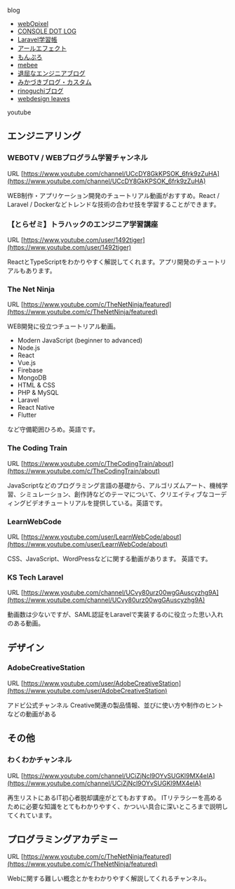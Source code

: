 blog

- [webOpixel](https://www.webopixel.net/)
- [CONSOLE DOT LOG](https://blog.capilano-fw.com/)
- [Laravel学習帳](https://laraweb.net/)
- [アールエフェクト](https://reffect.co.jp/)
- [もんぷろ](https://coinbaby8.com/)
- [mebee](https://mebee.info/)
- [退屈なエンジニアブログ](https://atsu-developer.net/)
- [みかづきブログ・カスタム](https://blog.kimizuka.org/)
- [rinoguchiブログ](https://rinoguchi.net/)
- [webdesign leaves](https://www.webdesignleaves.com/)

youtube
## エンジニアリング
### WEBOTV / WEBプログラム学習チャンネル
URL
[https://www.youtube.com/channel/UCcDY8GkKPSOK_6frk9zZuHA](https://www.youtube.com/channel/UCcDY8GkKPSOK_6frk9zZuHA)

WEB制作・アプリケーション開発のチュートリアル動画がおすすめ。React / Laravel / Dockerなどトレンドな技術の合わせ技を学習することができます。

### 【とらゼミ】トラハックのエンジニア学習講座
URL
[https://www.youtube.com/user/1492tiger](https://www.youtube.com/user/1492tiger)

ReactとTypeScriptをわかりやすく解説してくれます。アプリ開発のチュートリアルもあります。

### The Net Ninja 
URL
[https://www.youtube.com/c/TheNetNinja/featured](https://www.youtube.com/c/TheNetNinja/featured)

WEB開発に役立つチュートリアル動画。
- Modern JavaScript (beginner to advanced)
- Node.js
- React
- Vue.js
- Firebase
- MongoDB
- HTML & CSS
- PHP & MySQL
- Laravel
- React Native
- Flutter

など守備範囲ひろめ。英語です。

### The Coding Train
URL
[https://www.youtube.com/c/TheCodingTrain/about](https://www.youtube.com/c/TheCodingTrain/about)

JavaScriptなどのプログラミング言語の基礎から、アルゴリズムアート、機械学習、シミュレーション、創作詩などのテーマについて、クリエイティブなコーディングビデオチュートリアルを提供している。英語です。

### LearnWebCode
URL
[https://www.youtube.com/user/LearnWebCode/about](https://www.youtube.com/user/LearnWebCode/about)

CSS、JavaScript、WordPressなどに関する動画があります。
英語です。

### KS Tech Laravel
URL
[https://www.youtube.com/channel/UCvy80urz00wgGAuscyzhg9A](https://www.youtube.com/channel/UCvy80urz00wgGAuscyzhg9A)

動画数は少ないですが、SAML認証をLaravelで実装するのに役立った思い入れのある動画。

## デザイン
### AdobeCreativeStation
URL
[https://www.youtube.com/user/AdobeCreativeStation](https://www.youtube.com/user/AdobeCreativeStation)

アドビ公式チャンネル
Creative関連の製品情報、並びに使い方や制作のヒントなどの動画がある

## その他
###  わくわかチャンネル
URL
[https://www.youtube.com/channel/UCiZjNcl9OYvSUGKl9MX4eIA](https://www.youtube.com/channel/UCiZjNcl9OYvSUGKl9MX4eIA)

再生リストにあるIT初心者脱却講座がとてもおすすめ。
ITリテラシーを高めるために必要な知識をとてもわかりやすく、かついい具合に深いところまで説明してくれています。

## プログラミングアカデミー
URL
[https://www.youtube.com/c/TheNetNinja/featured](https://www.youtube.com/c/TheNetNinja/featured)

Webに関する難しい概念とかをわかりやすく解説してくれるチャンネル。
